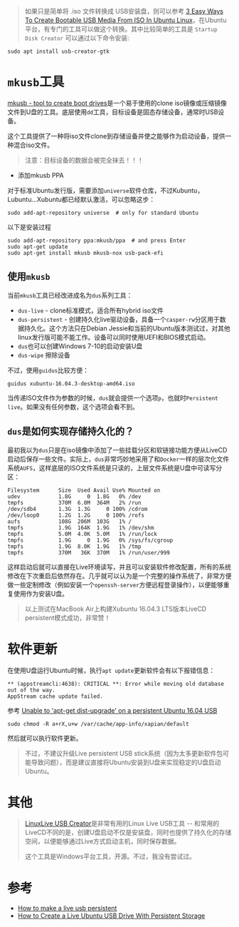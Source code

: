 > 如果只是简单将 .iso 文件转换成 USB安装盘，则可以参考 [3 Easy Ways To Create Bootable USB Media From ISO In Ubuntu Linux](https://fossbytes.com/create-bootable-usb-media-from-iso-ubuntu/)，在Ubuntu平台，有专门的工具可以做这个转换。其中比较简单的工具是 `Startup Disk Creator` 可以通过以下命令安装:

```
sudo apt install usb-creator-gtk
```

# `mkusb`工具

[mkusb - tool to create boot drives](https://help.ubuntu.com/community/mkusb)是一个易于使用的clone iso镜像或压缩镜像文件到U盘的工具。底层使用`dd`工具，目标设备是固态存储设备，通常时USB设备。

这个工具提供了一种将iso文件clone到存储设备并使之能够作为启动设备，提供一种混合iso文件。

> 注意：目标设备的数据会被完全抹去！！！

* 添加mkusb PPA

对于标准Ubuntu发行版，需要添加`universe`软件仓库，不过Kubuntu，Lubuntu...Xubuntu都已经默认激活，可以忽略这步：

```
sudo add-apt-repository universe  # only for standard Ubuntu
```

以下是安装过程

```
sudo add-apt-repository ppa:mkusb/ppa  # and press Enter
sudo apt-get update
sudo apt-get install mkusb mkusb-nox usb-pack-efi
```

## 使用`mkusb`

当前`mkusb`工具已经改进成名为`dus`系列工具：

* `dus-live` - clone标准模式，适合所有hybrid iso文件
* `dus-persistent` - 创建持久化live驱动设备，具备一个`casper-rw`分区用于数据持久化。这个方法只在Debian Jessie和当前的Ubuntu版本测试过，对其他linux发行版可能不能工作。设备可以同时使用UEFI和BIOS模式启动。
* `dus`也可以创建Windows 7-10的启动安装U盘
* `dus-wipe` 擦除设备

不过，使用`guidus`比较方便：

```
guidus xubuntu-16.04.3-desktop-amd64.iso
```

当传递ISO文件作为参数的时候，`dus`就会提供一个选项`p`，也就时`Persistent live`。如果没有任何参数，这个选项会看不到。

## `dus`是如何实现存储持久化的？

最初我以为`dus`只是在iso镜像中添加了一些挂载分区和软链接功能方便从LiveCD启动后保存一些文件。实际上，`dus`非常巧妙地采用了和`Docker`一样的层次化文件系统`AUFS`，这样底层的ISO文件系统是只读的，上层文件系统是U盘中可读写分区：

```
Filesystem      Size  Used Avail Use% Mounted on
udev            1.8G     0  1.8G   0% /dev
tmpfs           370M  6.0M  364M   2% /run
/dev/sdb4       1.3G  1.3G     0 100% /cdrom
/dev/loop0      1.2G  1.2G     0 100% /rofs
aufs            108G  206M  103G   1% /
tmpfs           1.9G  164K  1.9G   1% /dev/shm
tmpfs           5.0M  4.0K  5.0M   1% /run/lock
tmpfs           1.9G     0  1.9G   0% /sys/fs/cgroup
tmpfs           1.9G  8.0K  1.9G   1% /tmp
tmpfs           370M   36K  370M   1% /run/user/999
```

这样启动后就可以直接在Live环境读写，并且可以安装软件修改配置，所有的系统修改在下次重启后依然存在。几乎就可以认为是一个完整的操作系统了，非常方便做一些定制修改（例如安装一个`openssh-server`方便远程登录操作），以便能够重复使用作为安装U盘。

> 以上测试在MacBook Air上构建Xubuntu 16.04.3 LTS版本LiveCD persistent模式成功，非常赞！

# 软件更新

在使用U盘运行Ubuntu时候，执行`apt update`更新软件会有以下报错信息：

```
** (appstreamcli:4638): CRITICAL **: Error while moving old database out of the way.
AppStream cache update failed.
```

参考 [Unable to 'apt-get dist-upgrade' on a persistent Ubuntu 16.04 USB](https://askubuntu.com/questions/761592/unable-to-apt-get-dist-upgrade-on-a-persistent-ubuntu-16-04-usb)

```
sudo chmod -R a+rX,u+w /var/cache/app-info/xapian/default
```

然后就可以执行软件更新。

> 不过，不建议升级Live persistent USB stick系统（因为太多更新软件包可能导致问题），而是建议直接将Ubuntu安装到U盘来实现稳定的U盘启动Ubuntu。

# 其他

> [LinuxLive USB Creator](http://www.linuxliveusb.com/en/home)是非常有用的Linux Live USB工具 -- 和常用的LiveCD不同的是，创建U盘启动不仅是安装盘，同时也提供了持久化的存储空间，以便能够通过Live方式启动主机，同时保存数据。
>
> 这个工具是Windows平台工具，开源。不过，我没有尝试过。

# 参考

* [How to make a live usb persistent](https://askubuntu.com/questions/772744/how-to-make-a-live-usb-persistent)
* [How to Create a Live Ubuntu USB Drive With Persistent Storage](https://www.howtogeek.com/howto/14912/create-a-persistent-bootable-ubuntu-usb-flash-drive/)